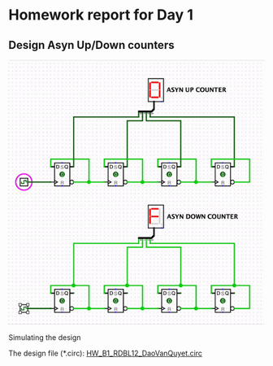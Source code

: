 # Homework report for Day 1

## Design Asyn Up/Down counters

![](./design.gif)

Simulating the design

The design file (*.circ): [HW_B1_RDBL12_DaoVanQuyet.circ](./HW_B1_RDBL12_DaoVanQuyet.circ)